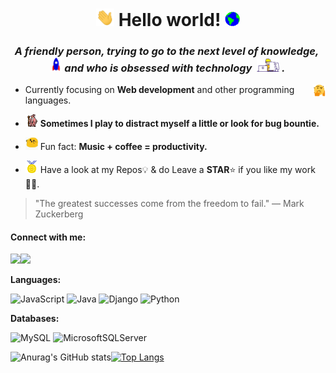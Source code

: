<h1 align="center"><img src="https://github.com/SatYu26/SatYu26/blob/master/Assets/Hi.gif" width="29px"> Hello world!&nbsp;<img src="https://github.com/SatYu26/SatYu26/blob/master/Assets/Earth.gif" width="24px"></h1>


<h3 align="center"><p>
  <em>
    <b>A friendly person, trying to go to the next level of knowledge,</b>&nbsp; <img src="https://github.com/SatYu26/SatYu26/blob/master/Assets/Rocket.gif" width="18px"> and who is <b>obsessed</b> with <b>technology</b>&nbsp; <img src="https://github.com/SatYu26/SatYu26/blob/master/Assets/Designer.gif" width="36px"> .
 </em>
</p></h3> 


<!--
<p><img align="right" src="https://github.com/Adam-pw/Adam-pw/blob/main/animation_500_kxa883sd.gif" alt="adam-pw" /></p>
-->

- <img align="right" alt="GIF" src="https://github.com/SatYu26/SatYu26/blob/master/Assets/hmm.gif" width="20vw" /> Currently focusing on **Web development** and other programming languages.

- <img alt="GIF" src="https://github.com/SatYu26/SatYu26/blob/master/Assets/gandalf_parrot.gif" width="20vw" />  **Sometimes I play to distract myself a little or look for bug bountie.**

- <img alt="GIF" src="https://github.com/SatYu26/SatYu26/blob/master/Assets/happy.gif" width="20vw" /> Fun fact:  **Music + coffee = productivity.**

- <img alt="GIF" src="https://github.com/SatYu26/SatYu26/blob/master/Assets/Medal.gif" width="20vw" /> Have a look at my Repos💡 & do Leave a **STAR**⭐️ if you like my work👨‍💻. 

> "The greatest successes come from the freedom to fail."
> ― Mark Zuckerberg

#### Connect with me:

[<img src="https://img.shields.io/badge/twitter-%231DA1F2.svg?&style=for-the-badge&logo=twitter&logoColor=white" />](https://twitter.com/jaopaulo0__0?t=vGHvDwwBSRS6A0PmzNXlFA&s=09)[<img src="https://img.shields.io/badge/LinkedIn-0077B5?style=for-the-badge&logo=linkedin&logoColor=white" />](https://www.linkedin.com/in/jo%C3%A3o-paulo-magalh%C3%A3es-tomaz-de-aquino-209b5b217/) 

**Languages:**

![JavaScript](https://img.shields.io/badge/javascript-%23323330.svg?style=for-the-badge&logo=javascript&logoColor=%23F7DF1E)
![Java](https://img.shields.io/badge/java-%23ED8B00.svg?style=for-the-badge&logo=java&logoColor=white)
![Django](https://img.shields.io/badge/Django-092E20?style=for-the-badge&logo=django&logoColor=green)
![Python](https://img.shields.io/badge/python%20-%2314354C.svg?&style=for-the-badge&logo=python&logoColor=white)

**Databases:**

![MySQL](https://img.shields.io/badge/MySQL-005C84?style=for-the-badge&logo=mysql&logoColor=white)
![MicrosoftSQLServer](https://img.shields.io/badge/Microsoft%20SQL%20Sever-CC2927?style=for-the-badge&logo=microsoft%20sql%20server&logoColor=white)

![Anurag's GitHub stats](https://github-readme-stats.vercel.app/api?username=Joao-Paul0&show_icons=true&theme=radical)[![Top Langs](https://github-readme-stats.vercel.app/api/top-langs/?username=Joao-Paul0&layout=compact&show_icons=true&theme=radical)](https://github.com/anuraghazra/github-readme-stats)


